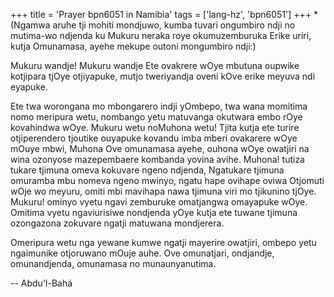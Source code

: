 +++
title = 'Prayer bpn6051 in Namibia'
tags = ['lang-hz', 'bpn6051']
+++
*(Ngamwa aruhe tji mohiti mondjuwo, kumba tuvari ongumbiro ndji  no mutima-wo ndjenda ku Mukuru neraka roye okumuzemburuka Erike uriri, kutja Omunamasa, ayehe mekupe outoni mongumbiro ndji:)


Mukuru wandje! Mukuru wandje Ete ovakrere wOye mbutuna oupwike kotjipara tjOye otjiyapuke, mutjo tweriyandja oveni kOve erike meyuva ndi eyapuke. 

Ete twa worongana mo mbongarero indji yOmbepo, twa wana momitima nomo meripura wetu, nombango yetu matuvanga okutwara embo rOye kovahindwa wOye. Mukuru wetu noMuhona wetu! Tjita kutja ete turire otjiperendero tjoutike ouyapuke kovandu imba mberi ovakarere wOye mOuye mbwi, Muhona Ove omunamasa ayehe, ouhona wOye owatjiri na wina ozonyose mazepembaere kombanda yovina avihe. Muhona! tutiza tukare tjimuna omeva kokuvare ngeno ndjenda, Ngatukare tjimuna omuramba mbu nomeva ngeno mwinyo, ngatu hape ovihape oviwa  Otjomuti  wOje wo meyuru, omiti mbi mavihapa nawa tjimuna viri mo tjikunino tjOye. Mukuru! ominyo vyetu ngavi zemburuke omatjangwa omayapuke wOye. Omitima vyetu ngaviurisiwe nondjenda yOye kutja ete tuwane tjimuna ozongazona zokuvare ngatji matuwana mondjerera.

Omeripura wetu nga yewane kumwe ngatji mayerire owatjiri, ombepo yetu ngaimunike otjoruwano mOuje auhe. Ove omunatjari, ondjandje, omunandjenda, omunamasa no munaunyanutima.

-- Abdu'l-Bahá
